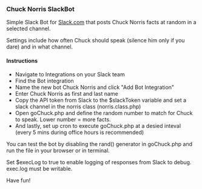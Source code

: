 ### Chuck Norris SlackBot
Simple Slack Bot for [Slack.com](http://www.slack.com) that posts Chuck Norris facts at random in a selected channel.

Settings include how often Chuck should speak (silence him only if you dare) and in what channel.

#### Instructions ####

- Navigate to Integrations on your Slack team
- Find the Bot integration
- Name the new bot Chuck Norris and click "Add Bot Integration"
- Enter Chuck Norris as first and last name
- Copy the API token from Slack to the $slackToken variable and set a slack channel in the norris class (norris.class.php)
- Open goChuck.php and define the random number to match for Chuck to speak. Lower number = more facts.
- And lastly, set up cron to execute goChuck.php at a desied inteval (every 5 mins during office hours is recommended)

You can test the bot by disabling the rand() generator in goChuck.php and run the file in your browser or in terminal. 

Set $execLog to true to enable logging of responses from Slack to debug. exec.log must be writable.

Have fun!
